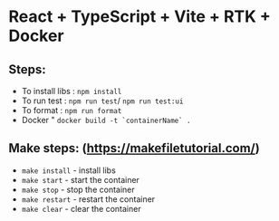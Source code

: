 # React + TypeScript + Vite + RTK + Docker

## Steps:

- To install libs : ```npm install ```
- To run test : ```npm run test```/ ```npm run test:ui```
- To format : ```npm run format``` 
- Docker " ```docker build -t `containerName` .``` 

## Make steps: (https://makefiletutorial.com/)

- ```make install``` - install libs
- ```make start``` - start the container
- ```make stop``` - stop the container
- ```make restart``` - restart the container
- ```make clear``` - clear the container


